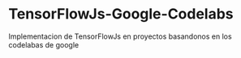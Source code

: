# TensorFlowJs-Google-Codelabs
Implementacion de TensorFlowJs en proyectos basandonos en los codelabas de google

